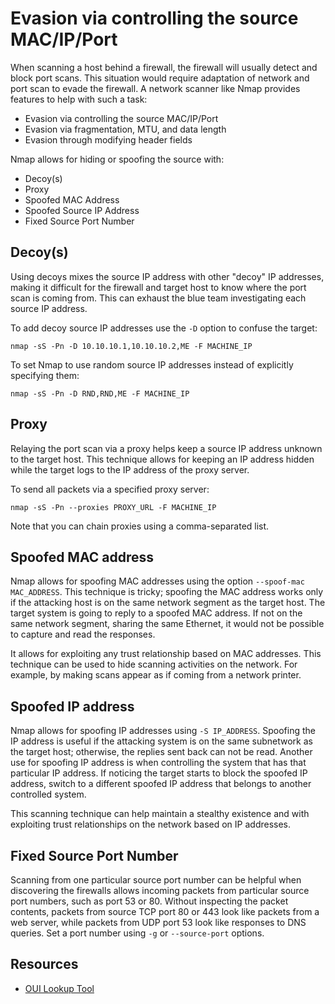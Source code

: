 # Evasion via controlling the source MAC/IP/Port

When scanning a host behind a firewall, the firewall will usually detect and block port scans. This situation would 
require adaptation of network and port scan to evade the firewall. A network scanner like Nmap provides features to 
help with such a task:

* Evasion via controlling the source MAC/IP/Port
* Evasion via fragmentation, MTU, and data length
* Evasion through modifying header fields

Nmap allows for hiding or spoofing the source with:

* Decoy(s)
* Proxy
* Spoofed MAC Address
* Spoofed Source IP Address
* Fixed Source Port Number

## Decoy(s)

Using decoys mixes the source IP address with other "decoy" IP addresses, making it difficult for the firewall and 
target host to know where the port scan is coming from. This can exhaust the blue team investigating each source 
IP address.

To add decoy source IP addresses use the `-D` option to confuse the target:

    nmap -sS -Pn -D 10.10.10.1,10.10.10.2,ME -F MACHINE_IP

To set Nmap to use random source IP addresses instead of explicitly specifying them: 

    nmap -sS -Pn -D RND,RND,ME -F MACHINE_IP

## Proxy

Relaying the port scan via a proxy helps keep a source IP address unknown to the target host. This technique allows 
for keeping an IP address hidden while the target logs to the IP address of the proxy server. 

To send all packets via a specified proxy server:

    nmap -sS -Pn --proxies PROXY_URL -F MACHINE_IP

Note that you can chain proxies using a comma-separated list.

## Spoofed MAC address

Nmap allows for spoofing MAC addresses using the option `--spoof-mac MAC_ADDRESS`. This technique is tricky; spoofing 
the MAC address works only if the attacking host is on the same network segment as the target host. The target system 
is going to reply to a spoofed MAC address. If not on the same network segment, sharing the same Ethernet, it
would not be possible to capture and read the responses. 

It allows for exploiting any trust relationship based on MAC addresses. This technique can be used to hide scanning 
activities on the network. For example, by making scans appear as if coming from a network printer.

## Spoofed IP address

Nmap allows for spoofing IP addresses using `-S IP_ADDRESS`. Spoofing the IP address is useful if the attacking system 
is on the same subnetwork as the target host; otherwise, the replies sent back can not be read. 
Another use for spoofing IP address is when controlling the system that has that particular IP address. If noticing 
the target starts to block the spoofed IP address, switch to a different spoofed IP address that belongs to another 
controlled system. 

This scanning technique can help maintain a stealthy existence and with exploiting trust 
relationships on the network based on IP addresses.

## Fixed Source Port Number

Scanning from one particular source port number can be helpful when discovering the firewalls allows incoming packets 
from particular source port numbers, such as port 53 or 80. Without inspecting the packet contents, packets from 
source TCP port 80 or 443 look like packets from a web server, while packets from UDP port 53 look like responses 
to DNS queries. Set a port number using `-g` or `--source-port` options.

## Resources

* [OUI Lookup Tool](https://rst.im/oui/00:02:DC)
